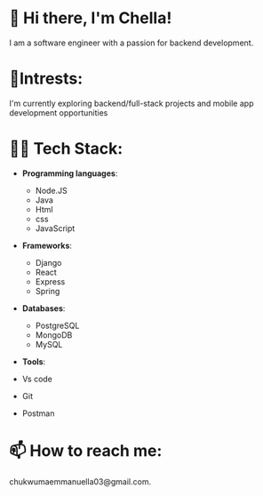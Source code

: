 <h1><b>👋 Hi there, I'm Chella!</b></h1>
I am a software engineer with a passion for backend development.

<h1><b>💞️Intrests:</b></h1>
I'm currently exploring backend/full-stack projects and mobile app development opportunities

<h1><b>👩‍💻 Tech Stack:</b></h1>

- **Programming languages**: 
  - Node.JS
  - Java
  - Html
  - css
  - JavaScript

- **Frameworks**: 
  - Django
  - React
  - Express
  - Spring

- **Databases**: 
  - PostgreSQL
  - MongoDB
  - MySQL

- **Tools**:
- Vs code
- Git
- Postman

<h1><b>📫 How to reach me:</b></h1>
chukwumaemmanuella03@gmail.com. 

<!---
ch3lla/ch3lla is a ✨ special ✨ repository because its `README.md` (this file) appears on your GitHub profile.
You can click the Preview link to take a look at your changes.
--->
